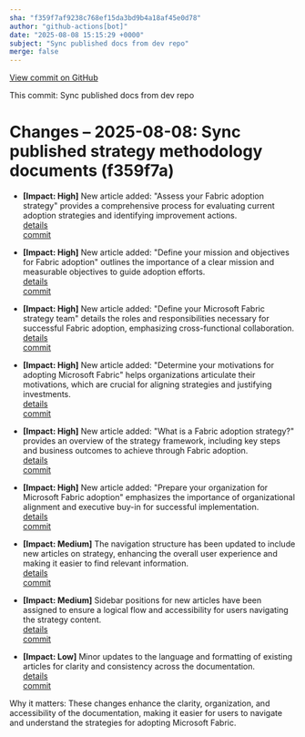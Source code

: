 ```yaml
---
sha: "f359f7af9238c768ef15da3bd9b4a18af45e0d78"
author: "github-actions[bot]"
date: "2025-08-08 15:15:29 +0000"
subject: "Sync published docs from dev repo"
merge: false
---
```


[View commit on GitHub](https://github.com/TheTrustedAdvisor/FabricAdoptionFramework/commit/f359f7af9238c768ef15da3bd9b4a18af45e0d78)

This commit: Sync published docs from dev repo

# Changes – 2025-08-08: Sync published strategy methodology documents (f359f7a)

- **[Impact: High]** New article added: "Assess your Fabric adoption strategy" provides a comprehensive process for evaluating current adoption strategies and identifying improvement actions.  
   [details](/docs/about/changes/2025-08-08-assess-your-fabric-adoption-strategy)  
   [commit](https://github.com/TheTrustedAdvisor/FabricAdoptionFramework/commit/f359f7af9238c768ef15da3bd9b4a18af45e0d78)

- **[Impact: High]** New article added: "Define your mission and objectives for Fabric adoption" outlines the importance of a clear mission and measurable objectives to guide adoption efforts.  
   [details](/docs/about/changes/2025-08-08-define-your-mission-and-objectives-for-fabric-adoption)  
   [commit](https://github.com/TheTrustedAdvisor/FabricAdoptionFramework/commit/f359f7af9238c768ef15da3bd9b4a18af45e0d78)

- **[Impact: High]** New article added: "Define your Microsoft Fabric strategy team" details the roles and responsibilities necessary for successful Fabric adoption, emphasizing cross-functional collaboration.  
   [details](/docs/about/changes/2025-08-08-define-your-microsoft-fabric-strategy-team)  
   [commit](https://github.com/TheTrustedAdvisor/FabricAdoptionFramework/commit/f359f7af9238c768ef15da3bd9b4a18af45e0d78)

- **[Impact: High]** New article added: "Determine your motivations for adopting Microsoft Fabric" helps organizations articulate their motivations, which are crucial for aligning strategies and justifying investments.  
   [details](/docs/about/changes/2025-08-08-determine-your-motivations-for-adopting-microsoft-fabric)  
   [commit](https://github.com/TheTrustedAdvisor/FabricAdoptionFramework/commit/f359f7af9238c768ef15da3bd9b4a18af45e0d78)

- **[Impact: High]** New article added: "What is a Fabric adoption strategy?" provides an overview of the strategy framework, including key steps and business outcomes to achieve through Fabric adoption.  
   [details](/docs/about/changes/2025-08-08-what-is-a-fabric-adoption-strategy)  
   [commit](https://github.com/TheTrustedAdvisor/FabricAdoptionFramework/commit/f359f7af9238c768ef15da3bd9b4a18af45e0d78)

- **[Impact: High]** New article added: "Prepare your organization for Microsoft Fabric adoption" emphasizes the importance of organizational alignment and executive buy-in for successful implementation.  
   [details](/docs/about/changes/2025-08-08-prepare-your-organization-for-microsoft-fabric-adoption)  
   [commit](https://github.com/TheTrustedAdvisor/FabricAdoptionFramework/commit/f359f7af9238c768ef15da3bd9b4a18af45e0d78)

- **[Impact: Medium]** The navigation structure has been updated to include new articles on strategy, enhancing the overall user experience and making it easier to find relevant information.  
   [details](/docs/about/changes/2025-08-08-navigation-update)  
   [commit](https://github.com/TheTrustedAdvisor/FabricAdoptionFramework/commit/f359f7af9238c768ef15da3bd9b4a18af45e0d78)

- **[Impact: Medium]** Sidebar positions for new articles have been assigned to ensure a logical flow and accessibility for users navigating the strategy content.  
   [details](/docs/about/changes/2025-08-08-sidebar-positions-update)  
   [commit](https://github.com/TheTrustedAdvisor/FabricAdoptionFramework/commit/f359f7af9238c768ef15da3bd9b4a18af45e0d78)

- **[Impact: Low]** Minor updates to the language and formatting of existing articles for clarity and consistency across the documentation.  
   [details](/docs/about/changes/2025-08-08-content-updates)  
   [commit](https://github.com/TheTrustedAdvisor/FabricAdoptionFramework/commit/f359f7af9238c768ef15da3bd9b4a18af45e0d78)

Why it matters: These changes enhance the clarity, organization, and accessibility of the documentation, making it easier for users to navigate and understand the strategies for adopting Microsoft Fabric.
